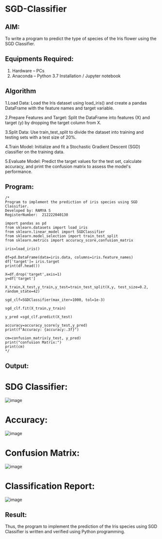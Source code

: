 # SGD-Classifier
## AIM:
To write a program to predict the type of species of the Iris flower using the SGD Classifier.

## Equipments Required:
1. Hardware – PCs
2. Anaconda – Python 3.7 Installation / Jupyter notebook

## Algorithm
1.Load Data: Load the Iris dataset using load_iris() and create a pandas DataFrame with the feature names and target variable.

2.Prepare Features and Target: Split the DataFrame into features (X) and target (y) by dropping the target column from X.

3.Split Data: Use train_test_split to divide the dataset into training and testing sets with a test size of 20%.

4.Train Model: Initialize and fit a Stochastic Gradient Descent (SGD) classifier on the training data.

5.Evaluate Model: Predict the target values for the test set, calculate accuracy, and print the confusion matrix to assess the model's performance.

## Program:
```
/*
Program to implement the prediction of iris species using SGD Classifier.
Developed by: RAMYA S
RegisterNumber:  212222040130

import pandas as pd
from sklearn.datasets import load_iris
from sklearn.linear_model import SGDClassifier
from sklearn.model_selection import train_test_split
from sklearn.metrics import accuracy_score,confusion_matrix

iris=load_iris()

df=pd.DataFrame(data=iris.data, columns=iris.feature_names)
df['target']= iris.target
print(df.head())

X=df.drop('target',axis=1)
y=df['target']

X_train,X_test,y_train,y_test=train_test_split(X,y, test_size=0.2, random_state=42)

sgd_clf=SGDClassifier(max_iter=1000, tol=1e-3)

sgd_clf.fit(X_train,y_train)

y_pred =sgd_clf.predict(X_test)

accuracy=accuracy_score(y_test,y_pred)
print(f"Accuracy: {accuracy:.3f}")

cm=confusion_matrix(y_test, y_pred)
print("confusion Matrix:")
print(cm)
*/
```

## Output:

# SDG Classifier:
![image](https://github.com/user-attachments/assets/8c79d7c4-2fb3-4a69-b780-37f031a5a85b)

# Accuracy:
![image](https://github.com/user-attachments/assets/9b4cb784-9c5e-4bac-9955-4bfdfbb21d29)
# Confusion Matrix:

![image](https://github.com/user-attachments/assets/eae86d88-166c-4ee8-9369-884d697bf3da)

# Classification Report:
![image](https://github.com/user-attachments/assets/6179e172-d5ad-4181-b465-36229bd410f8)



## Result:
Thus, the program to implement the prediction of the Iris species using SGD Classifier is written and verified using Python programming.
